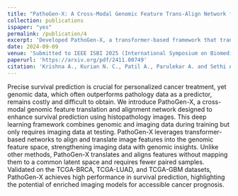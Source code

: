 ```yaml
---
title: "PathoGen-X: A Cross-Modal Genomic Feature Trans-Align Network for Enhanced Survival Prediction from Histopathology Images"
collection: publications
ispaper: "yes"
permalink: /publication/4
excerpt: 'Developed PathoGen-X, a transformer-based framework that translates histopathology image features into the genomic feature space for improved survival prediction without requiring paired genomic data at testing.'
date: 2024-09-09
venue: 'Submitted to IEEE ISBI 2025 (International Symposium on Biomedical Imaging)'
paperurl: 'https://arxiv.org/pdf/2411.00749'
citation: 'Krishna A., Kurian N. C., Patil A., Parulekar A. and Sethi A. (2024). PathoGen-X: A Cross-Modal Genomic Feature Trans-Align Network for Enhanced Survival Prediction from Histopathology Images. https://arxiv.org/abs/2411.00749 '
---
```


Precise survival prediction is crucial for personalized cancer treatment, yet genomic data, which often outperforms pathology data as a predictor, remains costly and difficult to obtain. We introduce PathoGen-X, a cross-modal genomic feature translation and alignment network designed to enhance survival prediction using histopathology images. This deep learning framework combines genomic and imaging data during training but only requires imaging data at testing. PathoGen-X leverages transformer-based networks to align and translate image features into the genomic feature space, strengthening imaging data with genomic insights. Unlike other methods, PathoGen-X translates and aligns features without mapping them to a common latent space and requires fewer paired samples. Validated on the TCGA-BRCA, TCGA-LUAD, and TCGA-GBM datasets, PathoGen-X achieves high performance in survival prediction, highlighting the potential of enriched imaging models for accessible cancer prognosis.
